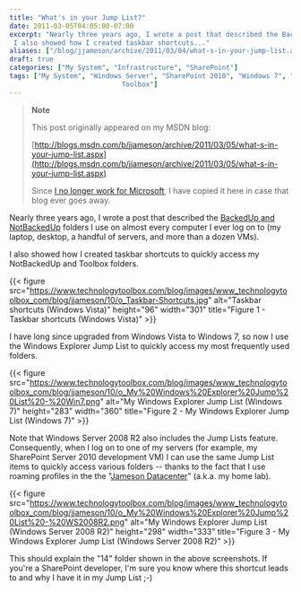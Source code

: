 ```yaml
---
title: "What's in your Jump List?"
date: 2011-03-05T04:05:00-07:00
excerpt: "Nearly three years ago, I wrote a post that described the BackedUp and NotBackedUp folders I use on almost every computer I ever log on to (my laptop, desktop, a handful of servers, and more than a dozen VMs). 
 I also showed how I created taskbar shortcuts..."
aliases: ["/blog/jjameson/archive/2011/03/04/what-s-in-your-jump-list.aspx", "/blog/jjameson/archive/2011/03/05/what-s-in-your-jump-list.aspx"]
draft: true
categories: ["My System", "Infrastructure", "SharePoint"]
tags: ["My System", "Windows Server", "SharePoint 2010", "Windows 7", "
                            Toolbox"]
---
```


> **Note**
>
> This post originally appeared on my MSDN blog:
>
> [http://blogs.msdn.com/b/jjameson/archive/2011/03/05/what-s-in-your-jump-list.aspx](http://blogs.msdn.com/b/jjameson/archive/2011/03/05/what-s-in-your-jump-list.aspx)
>
> Since [I no longer work for Microsoft](/blog/jjameson/2011/09/02/last-day-with-microsoft), I have copied it here in case that blog                 ever goes away.

Nearly three years ago, I wrote a post that described the [BackedUp and NotBackedUp](/blog/jjameson/2007/03/22/backedup-and-notbackedup) folders I use on almost every computer I ever log         on to (my laptop, desktop, a handful of servers, and more than a dozen VMs).

I also showed how I created taskbar shortcuts to quickly access my NotBackedUp and         Toolbox folders.

{{< figure
src="https://www.technologytoolbox.com/blog/images/www_technologytoolbox_com/blog/jjameson/10/o_Taskbar-Shortcuts.jpg"
alt="Taskbar shortcuts (Windows Vista)"
height="96"
width="301"
title="Figure 1 - Taskbar shortcuts (Windows Vista)" >}}

I have long since upgraded from Windows Vista to Windows 7, so now I use the Windows         Explorer Jump List to quickly access my most frequently used folders.

{{< figure
src="https://www.technologytoolbox.com/blog/images/www_technologytoolbox_com/blog/jjameson/10/o_My%20Windows%20Explorer%20Jump%20List%20-%20Win7.png"
alt="My Windows Explorer Jump List (Windows 7)"
height="283"
width="360"
title="Figure 2 - My Windows Explorer Jump List (Windows 7)" >}}

Note that Windows Server 2008 R2 also includes the Jump Lists feature. Consequently,         when I log on to one of my servers (for example, my SharePoint Server 2010 development         VM) I can use the same Jump List items to quickly access various folders -- thanks         to the fact that I use roaming profiles in the the "[Jameson
Datacenter](/blog/jjameson/2009/09/14/the-jameson-datacenter)" (a.k.a. my home lab).

{{< figure
src="https://www.technologytoolbox.com/blog/images/www_technologytoolbox_com/blog/jjameson/10/o_My%20Windows%20Explorer%20Jump%20List%20-%20WS2008R2.png"
alt="My Windows Explorer Jump List (Windows Server 2008 R2)"
height="298"
width="333"
title="Figure 3 - My Windows Explorer Jump List (Windows Server 2008 R2)" >}}

This should explain the "14" folder shown in the above screenshots. If you're a         SharePoint developer, I'm sure you know where this shortcut leads to and why I have         it in my Jump List ;-)

